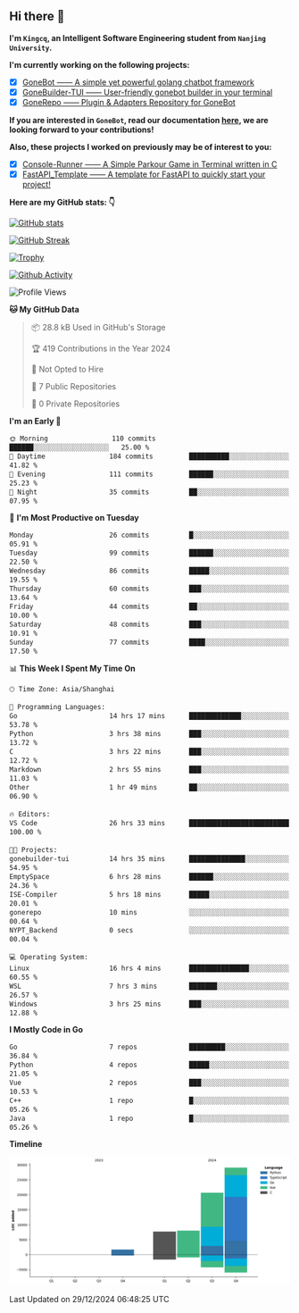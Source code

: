 ## Hi there 👋

**I'm `Kingcq`, an Intelligent Software Engineering student from `Nanjing University`.**

**I'm currently working on the following projects:**

- [x] [GoneBot —— A simple yet powerful golang chatbot framework](https://github.com/gonebot-dev/gonebot)
- [x] [GoneBuilder-TUI —— User-friendly gonebot builder in your terminal](https://github.com/gonebot-dev/gonebuilder-tui)
- [x] [GoneRepo —— Plugin & Adapters Repository for GoneBot](https://github.com/gonebot-dev/gonerepo)

**If you are interested in `GoneBot`, read our documentation [here](https://gonebot-dev.github.io/), we are looking forward to your contributions!**

**Also, these projects I worked on previously may be of interest to you:**

- [x] [Console-Runner —— A Simple Parkour Game in Terminal written in C](https://github.com/Kingcxp/Console-Runners)
- [x] [FastAPI_Template —— A template for FastAPI to quickly start your project!](https://github.com/Kingcxp/FastAPI_Template)

**Here are my GitHub stats: 👇**

[![GitHub stats](https://github-readme-stats.vercel.app/api?username=Kingcxp&show_icons=true&count_private=true&theme=aura&hide_border=true&icon_color=FF4500&text_color=76EE00)](https://github.com/anuraghazra/github-readme-stats)    

[![GitHub Streak](https://github-readme-streak-stats.herokuapp.com/?user=Kingcxp&hide_border=true&theme=catppuccin-macchiato)](https://git.io/streak-stats)

[![Trophy](https://github-profile-trophy.vercel.app/?username=Kingcxp&theme=dracula)](https://github.com/ryo-ma/github-profile-trophy)

[![Github Activity](https://github-readme-activity-graph.vercel.app/graph?username=Kingcxp&theme=tokyo-night&hide_border=true)](https://github.com/ashutosh00710/github-readme-activity-graph)

<!--START_SECTION:waka-->
![Profile Views](http://img.shields.io/badge/Profile%20Views-0-blue)

**🐱 My GitHub Data** 

> 📦 28.8 kB Used in GitHub's Storage 
 > 
> 🏆 419 Contributions in the Year 2024
 > 
> 🚫 Not Opted to Hire
 > 
> 📜 7 Public Repositories 
 > 
> 🔑 0 Private Repositories 
 > 
**I'm an Early 🐤** 

```text
🌞 Morning                110 commits         ██████░░░░░░░░░░░░░░░░░░░   25.00 % 
🌆 Daytime                184 commits         ██████████░░░░░░░░░░░░░░░   41.82 % 
🌃 Evening                111 commits         ██████░░░░░░░░░░░░░░░░░░░   25.23 % 
🌙 Night                  35 commits          ██░░░░░░░░░░░░░░░░░░░░░░░   07.95 % 
```
📅 **I'm Most Productive on Tuesday** 

```text
Monday                   26 commits          █░░░░░░░░░░░░░░░░░░░░░░░░   05.91 % 
Tuesday                  99 commits          ██████░░░░░░░░░░░░░░░░░░░   22.50 % 
Wednesday                86 commits          █████░░░░░░░░░░░░░░░░░░░░   19.55 % 
Thursday                 60 commits          ███░░░░░░░░░░░░░░░░░░░░░░   13.64 % 
Friday                   44 commits          ██░░░░░░░░░░░░░░░░░░░░░░░   10.00 % 
Saturday                 48 commits          ███░░░░░░░░░░░░░░░░░░░░░░   10.91 % 
Sunday                   77 commits          ████░░░░░░░░░░░░░░░░░░░░░   17.50 % 
```


📊 **This Week I Spent My Time On** 

```text
🕑︎ Time Zone: Asia/Shanghai

💬 Programming Languages: 
Go                       14 hrs 17 mins      █████████████░░░░░░░░░░░░   53.78 % 
Python                   3 hrs 38 mins       ███░░░░░░░░░░░░░░░░░░░░░░   13.72 % 
C                        3 hrs 22 mins       ███░░░░░░░░░░░░░░░░░░░░░░   12.72 % 
Markdown                 2 hrs 55 mins       ███░░░░░░░░░░░░░░░░░░░░░░   11.03 % 
Other                    1 hr 49 mins        ██░░░░░░░░░░░░░░░░░░░░░░░   06.90 % 

🔥 Editors: 
VS Code                  26 hrs 33 mins      █████████████████████████   100.00 % 

🐱‍💻 Projects: 
gonebuilder-tui          14 hrs 35 mins      ██████████████░░░░░░░░░░░   54.95 % 
EmptySpace               6 hrs 28 mins       ██████░░░░░░░░░░░░░░░░░░░   24.36 % 
ISE-Compiler             5 hrs 18 mins       █████░░░░░░░░░░░░░░░░░░░░   20.01 % 
gonerepo                 10 mins             ░░░░░░░░░░░░░░░░░░░░░░░░░   00.64 % 
NYPT_Backend             0 secs              ░░░░░░░░░░░░░░░░░░░░░░░░░   00.04 % 

💻 Operating System: 
Linux                    16 hrs 4 mins       ███████████████░░░░░░░░░░   60.55 % 
WSL                      7 hrs 3 mins        ███████░░░░░░░░░░░░░░░░░░   26.57 % 
Windows                  3 hrs 25 mins       ███░░░░░░░░░░░░░░░░░░░░░░   12.88 % 
```

**I Mostly Code in Go** 

```text
Go                       7 repos             █████████░░░░░░░░░░░░░░░░   36.84 % 
Python                   4 repos             █████░░░░░░░░░░░░░░░░░░░░   21.05 % 
Vue                      2 repos             ███░░░░░░░░░░░░░░░░░░░░░░   10.53 % 
C++                      1 repo              █░░░░░░░░░░░░░░░░░░░░░░░░   05.26 % 
Java                     1 repo              █░░░░░░░░░░░░░░░░░░░░░░░░   05.26 % 
```



**Timeline**

![Lines of Code chart](https://raw.githubusercontent.com/Kingcxp/Kingcxp/main/assets/bar_graph.png)


 Last Updated on 29/12/2024 06:48:25 UTC
<!--END_SECTION:waka-->
